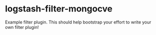 # logstash-filter-mongocve
Example filter plugin. This should help bootstrap your effort to write your own filter plugin!
